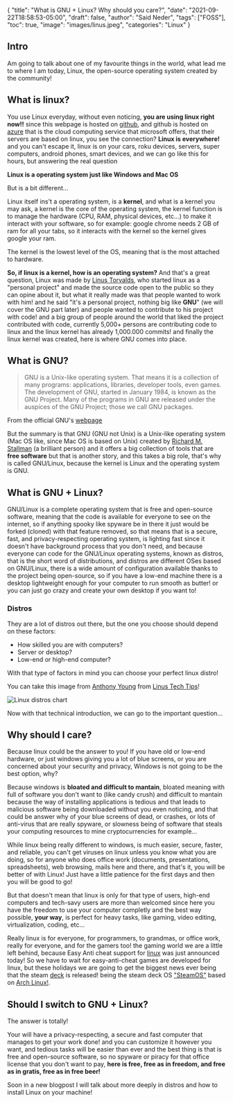 {
  "title": "What is GNU + Linux? Why should you care?",
  "date": "2021-09-22T18:58:53-05:00",
  "draft": false,
  "author": "Said Neder",
  "tags": ["FOSS"],
  "toc": true,
  "image": "images/linus.jpeg",
  "categories": "Linux"
}

## Intro
Am going to talk about one of my favourite things in the world, what lead me to where I am today, Linux, the open-source operating system created by the community!

## What is linux?

You use Linux everyday, without even noticing, **you are using linux right now!!** since this
webpage is hosted on [github](https://github.com/), and github is hosted on [azure](https://azure.microsoft.com/en-us/)
that is the cloud computing service that microsoft offers, that their servers are based on linux, you see the connection?
**Linux is everywhere!** and you can't escape it, linux is on your cars, roku devices, servers, super computers,
android phones, smart devices, and we can go like this for hours, but answering the real question

**Linux is a operating system just like Windows and Mac OS**

But is a bit different...

Linux itself ins't a operating system, is a **kernel**, and what is a kernel you may ask,
a kernel is the core of the operating system, the kernel function is to manage the hardware
(CPU, RAM, physical devices, etc...) to make it interact with your software, so for example:
google chrome needs 2 GB of ram for all your tabs, so it interacts with the kernel so the kernel gives
google your ram.

The kernel is the lowest level of the OS, meaning that is the most attached to hardware.

**So, if linux is a kernel, how is an operating system?**
And that's a great question, Linux was made by [Linus Torvalds](https://en.wikipedia.org/wiki/Linus_Torvalds), who
started linux as a "personal project" and made the source code open to the public so they can opine about it,
but what it really made was that people wanted to work with him! and he said "it's a personal project, nothing big like **GNU**"
(we will cover the GNU part later) and people wanted to contribute to his project with code! and a big group of people around the world
that liked the project contributed with code, currently 5,000+ persons are contributing code to linux and the linux kernel has already 1,000.000 commits! and finally the linux kernel was created, here is where GNU comes into place.

## What is GNU?

> GNU is a Unix-like operating system. That means it is a collection of many programs: applications, libraries, developer tools, even games. The development of GNU, started in January 1984, is known as the GNU Project. Many of the programs in GNU are released under the auspices of the GNU Project; those we call GNU packages.

From the official GNU's [webpage](https://www.gnu.org/home.en.html)

But the summary is that GNU (GNU not Unix) is a Unix-like operating system (Mac OS like, since Mac OS is based on Unix) created by [Richard M. Stallman](https://en.wikipedia.org/wiki/Richard_Stallman) (a brilliant person) and it offers a big collection of
tools that are **free software** but that is another story, and this takes a big role, that's why is called GNU/Linux,
because the kernel is Linux and the operating system is GNU.

## What is GNU + Linux?

GNU/Linux is a complete operating system that is free and open-source software, meaning that the code is available for everyone
to see on the internet, so if anything spooky like spyware be in there it just would be forked (cloned) with that feature removed,
so that means that is a secure, fast, and privacy-respecting operating system, is lighting fast since it doesn't have background process that you don't need,
and because everyone can code for the GNU/Linux
operating systems, known as distros, that is the short word of distributions, and distros are different OSes based on GNU/Linux,
there is a wide amount of configuration available thanks to the project being open-source, so if you have a low-end machine there is a desktop lightweight enough
for your computer to run smooth as butter! or you can just go crazy and create your own desktop if you want to!

### Distros

They are a lot of distros out there, but the one you choose should depend on these factors:

-   How skilled you are with computers?
-   Server or desktop?
-   Low-end or high-end computer?

With that type of factors in mind you can choose your perfect linux distro!

You can take this image from [Anthony Young](https://twitter.com/anjyoun?lang=en) from [Linus Tech Tips](https://www.youtube.com/c/LinusTechTips)!

![Linux distros chart](https://i.redd.it/ps4v1vipfyc71.png)

Now with that technical introduction, we can go to the important question...

## Why should I care?

Because linux could be the answer to you! If you have old or low-end hardware, or just windows giving you a lot of blue screens, or you are concerned about your security and privacy, Windows is not going to be the best option,
why?

Because windows is **bloated and difficult to mantain**, bloated meaning with full of software you don't want to (like candy crush)
and difficult to mantain because the way of installing applications is tedious and that leads to malicious software being downloaded
without you even noticing, and that could be answer why of your blue screens of dead, or crashes, or lots of anti-virus that are really spyware, or slowness being of software that steals
your computing resources to mine cryptocurrencies for example...

While linux being really different to windows, is much easier, secure, faster, and reliable, you can't get viruses on linux unless you know
what you are doing, so for anyone who does office work (documents, presentations, spreadsheets), web browsing, mails here and there, and that's it,
you will be better of with Linux! Just have a little patience for the first days and then you will be good to go!

But that doesn't mean that linux is only for that type of users, high-end computers and tech-savy users are more than welcomed since here you have the freedom to 
use your computer completly and the best way possible, **your way**, is perfect for heavy tasks, like gaming, video editing, virtualization, coding, etc...

Really linux is for everyone, for programmers, to grandmas, or office work, really for everyone, and for the gamers too!
the gaming world we are a little left behind, because Easy Anti cheat support for [linux](https://dev.epicgames.com/en-US/news/epic-online-services-launches-anti-cheat-support-for-linux-mac-and-steam-deck) was just announced today!
So we have to wait for easy-anti-cheat games are developed for linux, but these holidays we are going to get the biggest news ever being that the steam [deck](https://store.steampowered.com/steamdeck) is released!
being the steam deck OS ["SteamOS"](https://store.steampowered.com/steamos/) based on [Arch Linux!](https://archlinux.org/).

## Should I switch to GNU + Linux?

The answer is totally!

Your will have a privacy-respecting, a secure and fast computer that manages to get your work done! and you can customize it however you want, and tedious tasks will be easier than ever and the best thing is that is free and open-source software, so no spyware or piracy for that office license that you don't want to pay, **here is free, free as in freedom, and free as in gratis, free as in free beer!**

Soon in a new blogpost I will talk about more deeply in distros and how to install Linux on your machine!
